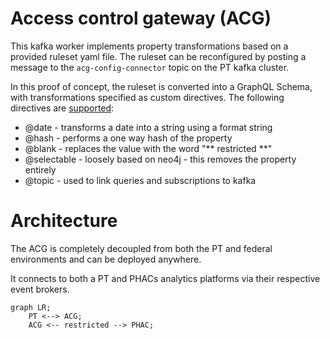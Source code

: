 # Access control gateway (ACG)

This kafka worker implements property transformations based on a provided
ruleset yaml file.  The ruleset can be reconfigured by posting a message
to the `acg-config-connector` topic on the PT kafka cluster.
 
In this proof of concept, the ruleset is converted into a GraphQL Schema,
with transformations specified as custom directives.  The following directives
are [supported](./directive.ts):
   - @date       - transforms a date into a string using a format string
   - @hash       - performs a one way hash of the property
   - @blank      - replaces the value with the word "** restricted **"
   - @selectable - loosely based on neo4j - this removes the property entirely
   - @topic      - used to link queries and subscriptions to kafka

#  Architecture

The ACG is completely decoupled from both the PT
and federal environments and can be deployed anywhere.

It connects to both a PT and PHACs analytics platforms via
their respective event brokers.


```mermaid
graph LR;
    PT <--> ACG;
    ACG <-- restricted --> PHAC;
```
